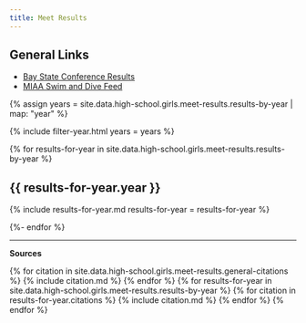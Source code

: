 ```yaml
---
title: Meet Results
---
```


<style type="text/css">
  .page__content table p, .page__content ul p {
    margin-bottom: 0em;
  }
</style>

## General Links

- [Bay State Conference Results](https://www.gomotionapp.com/team/rechfhfhslma/page/newsletter)
- [MIAA Swim and Dive Feed](http://miaa.ezstream.com/index.cfm?ChnID=328)

{% assign years = site.data.high-school.girls.meet-results.results-by-year | map: "year" %}

{% include filter-year.html
  years = years %}

{% for results-for-year in site.data.high-school.girls.meet-results.results-by-year %}

<div class="filter-section" data-option="year" data-section="{{ results-for-year.year }}" markdown="1">

## {{ results-for-year.year }}

{% include results-for-year.md
  results-for-year = results-for-year %}

</div>

{%- endfor %}

---

__Sources__

{% for citation in site.data.high-school.girls.meet-results.general-citations %}
  {% include citation.md %}
{% endfor %}
{% for results-for-year in site.data.high-school.girls.meet-results.results-by-year %}
  {% for citation in results-for-year.citations %}
    {% include citation.md %}
  {% endfor %}
{% endfor %}
